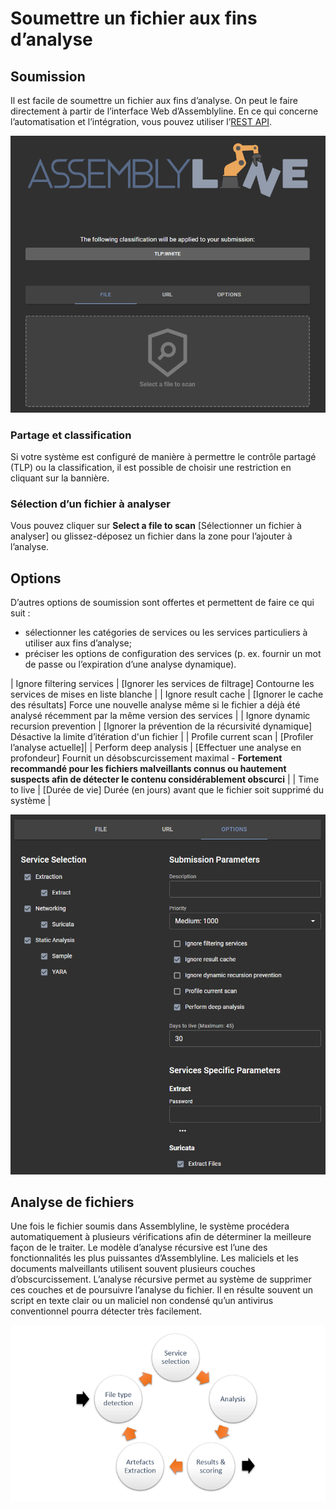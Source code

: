 # Soumettre un fichier aux fins d’analyse

## Soumission
Il est facile de soumettre un fichier aux fins d’analyse. On peut le faire directement à partir de l’interface Web d’Assemblyline. En ce qui concerne l’automatisation et l’intégration, vous pouvez utiliser l’[REST API](../../integration/python/#submit-a-file-or-url-for-analysis).

![File submission](./images/submit.png)

### Partage et classification

Si votre système est configuré de manière à permettre le contrôle partagé (TLP) ou la classification, il est possible de choisir une restriction en cliquant sur la bannière.

### Sélection d’un fichier à analyser

Vous pouvez cliquer sur **Select a file to scan** [Sélectionner un fichier à analyser] ou glissez-déposez un fichier dans la zone pour l’ajouter à l’analyse.

## Options
D’autres options de soumission sont offertes et permettent de faire ce qui suit :

- sélectionner les catégories de services ou les services particuliers à utiliser aux fins d’analyse; 
- préciser les options de configuration des services (p. ex. fournir un mot de passe ou l’expiration d’une analyse dynamique).

| Ignore filtering services | [Ignorer les services de filtrage] Contourne les services de mises en liste blanche |
| Ignore result cache | [Ignorer le cache des résultats] Force une nouvelle analyse même si le fichier a déjà été analysé récemment par la même version des services |
| Ignore dynamic recursion prevention | [Ignorer la prévention de la récursivité dynamique] Désactive la limite d’itération d'un fichier |
| Profile current scan | [Profiler l’analyse actuelle]|
| Perform deep analysis | [Effectuer une analyse en profondeur] Fournit un désobscurcissement maximal - **Fortement recommandé pour les fichiers malveillants connus ou hautement suspects afin de détecter le contenu considérablement obscurci** |
| Time to live | [Durée de vie] Durée (en jours) avant que le fichier soit supprimé du système |

![Submit options](./images/submit_options.png)

## Analyse de fichiers

Une fois le fichier soumis dans Assemblyline, le système procédera automatiquement à plusieurs vérifications afin de déterminer la meilleure façon de le traiter. Le modèle d’analyse récursive est l’une des fonctionnalités les plus puissantes d’Assemblyline. Les maliciels et les documents malveillants utilisent souvent plusieurs couches d’obscurcissement. L’analyse récursive permet au système de supprimer ces couches et de poursuivre l’analyse du fichier. Il en résulte souvent un script en texte clair ou un maliciel non condensé qu’un antivirus conventionnel pourra détecter très facilement.

![Submit options](./images/processing.png)

